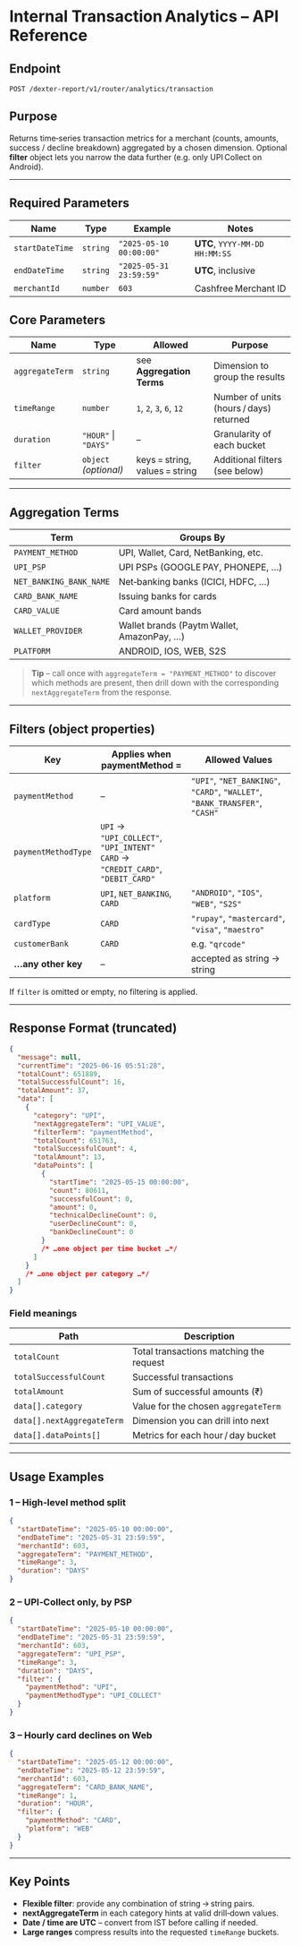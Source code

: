 # Internal Transaction Analytics – API Reference

## Endpoint

```http
POST /dexter-report/v1/router/analytics/transaction
```

## Purpose

Returns time‑series transaction metrics for a merchant (counts, amounts, success / decline breakdown) aggregated by a chosen dimension.
Optional **filter** object lets you narrow the data further (e.g. only UPI Collect on Android).

---

## Required Parameters

| Name            | Type     | Example                 | Notes                          |
| --------------- | -------- | ----------------------- | ------------------------------ |
| `startDateTime` | `string` | `"2025‑05‑10 00:00:00"` | **UTC**, `YYYY‑MM‑DD HH:MM:SS` |
| `endDateTime`   | `string` | `"2025‑05‑31 23:59:59"` | **UTC**, inclusive             |
| `merchantId`    | `number` | `603`                   | Cashfree Merchant ID           |

## Core Parameters

| Name            | Type                  | Allowed                        | Purpose                                 |
| --------------- | --------------------- | ------------------------------ | --------------------------------------- |
| `aggregateTerm` | `string`              | see **Aggregation Terms**      | Dimension to group the results          |
| `timeRange`     | `number`              | `1`, `2`, `3`, `6`, `12`       | Number of units (hours / days) returned |
| `duration`      | `"HOUR"` \| `"DAYS"`  | –                              | Granularity of each bucket              |
| `filter`        | `object` *(optional)* | keys = string, values = string | Additional filters (see below)          |

---

## Aggregation Terms

| Term                    | Groups By                                  |
| ----------------------- | ------------------------------------------ |
| `PAYMENT_METHOD`        | UPI, Wallet, Card, NetBanking, etc.        |
| `UPI_PSP`               | UPI PSPs (GOOGLE PAY, PHONEPE, …)          |
| `NET_BANKING_BANK_NAME` | Net‑banking banks (ICICI, HDFC, …)         |
| `CARD_BANK_NAME`        | Issuing banks for cards                    |
| `CARD_VALUE`            | Card amount bands                          |
| `WALLET_PROVIDER`       | Wallet brands (Paytm Wallet, AmazonPay, …) |
| `PLATFORM`              | ANDROID, IOS, WEB, S2S                     |

> **Tip** – call once with `aggregateTerm = "PAYMENT_METHOD"` to discover which methods are present, then drill down with the corresponding `nextAggregateTerm` from the response.

---

## Filters (object properties)

| Key                 | Applies when **paymentMethod =**                                                     | Allowed Values                                                              |
| ------------------- | ------------------------------------------------------------------------------------ | --------------------------------------------------------------------------- |
| `paymentMethod`     | –                                                                                    | `"UPI"`, `"NET_BANKING"`, `"CARD"`, `"WALLET"`, `"BANK_TRANSFER"`, `"CASH"` |
| `paymentMethodType` | `UPI` → `"UPI_COLLECT"`, `"UPI_INTENT"`<br> `CARD` → `"CREDIT_CARD"`, `"DEBIT_CARD"` |                                                                             |
| `platform`          | `UPI`, `NET_BANKING`, `CARD`                                                         | `"ANDROID"`, `"IOS"`, `"WEB"`, `"S2S"`                                      |
| `cardType`          | `CARD`                                                                               | `"rupay"`, `"mastercard"`, `"visa"`, `"maestro"`                            |
| `customerBank`      | `CARD`                                                                               | e.g. `"qrcode"`                                                             |
| **…any other key**  | –                                                                                    | accepted as string → string                                                 |

If `filter` is omitted or empty, no filtering is applied.

---

## Response Format (truncated)

```json
{
  "message": null,
  "currentTime": "2025-06-16 05:51:28",
  "totalCount": 651889,
  "totalSuccessfulCount": 16,
  "totalAmount": 37,
  "data": [
    {
      "category": "UPI",
      "nextAggregateTerm": "UPI_VALUE",
      "filterTerm": "paymentMethod",
      "totalCount": 651763,
      "totalSuccessfulCount": 4,
      "totalAmount": 13,
      "dataPoints": [
        {
          "startTime": "2025-05-15 00:00:00",
          "count": 80611,
          "successfulCount": 0,
          "amount": 0,
          "technicalDeclineCount": 0,
          "userDeclineCount": 0,
          "bankDeclineCount": 0
        }
        /* …one object per time bucket …*/
      ]
    }
    /* …one object per category …*/
  ]
}
```

### Field meanings

| Path                       | Description                             |
| -------------------------- | --------------------------------------- |
| `totalCount`               | Total transactions matching the request |
| `totalSuccessfulCount`     | Successful transactions                 |
| `totalAmount`              | Sum of successful amounts (₹)           |
| `data[].category`          | Value for the chosen `aggregateTerm`    |
| `data[].nextAggregateTerm` | Dimension you can drill into next       |
| `data[].dataPoints[]`      | Metrics for each hour / day bucket      |

---

## Usage Examples

### 1 – High‑level method split

```json
{
  "startDateTime": "2025-05-10 00:00:00",
  "endDateTime": "2025-05-31 23:59:59",
  "merchantId": 603,
  "aggregateTerm": "PAYMENT_METHOD",
  "timeRange": 3,
  "duration": "DAYS"
}
```

### 2 – UPI‑Collect only, by PSP

```json
{
  "startDateTime": "2025-05-10 00:00:00",
  "endDateTime": "2025-05-31 23:59:59",
  "merchantId": 603,
  "aggregateTerm": "UPI_PSP",
  "timeRange": 3,
  "duration": "DAYS",
  "filter": {
    "paymentMethod": "UPI",
    "paymentMethodType": "UPI_COLLECT"
  }
}
```

### 3 – Hourly card declines on Web

```json
{
  "startDateTime": "2025-05-12 00:00:00",
  "endDateTime": "2025-05-12 23:59:59",
  "merchantId": 603,
  "aggregateTerm": "CARD_BANK_NAME",
  "timeRange": 1,
  "duration": "HOUR",
  "filter": {
    "paymentMethod": "CARD",
    "platform": "WEB"
  }
}
```

---

## Key Points

* **Flexible filter**: provide any combination of string → string pairs.
* **nextAggregateTerm** in each category hints at valid drill‑down values.
* **Date / time are UTC** – convert from IST before calling if needed.
* **Large ranges** compress results into the requested `timeRange` buckets.
